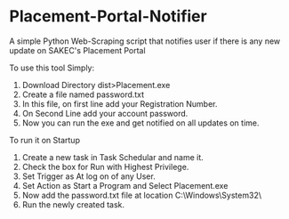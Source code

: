 # Placement-Portal-Notifier
A simple Python Web-Scraping script that notifies user if there is any new update on SAKEC's Placement Portal 

To use this tool Simply:
1. Download Directory dist>Placement.exe
2. Create a file named password.txt
3. In this file, on first line add your Registration Number.
4. On Second Line add your account password.
5. Now you can run the exe and get notified on all updates on time.


To run it on Startup
1. Create a new task in Task Schedular and name it.
2. Check the box for Run with Highest Privilege.
3. Set Trigger as At log on of any User.
4. Set Action as Start a Program and Select Placement.exe
5. Now add the password.txt file at location C:\Windows\System32\
6. Run the newly created task.
